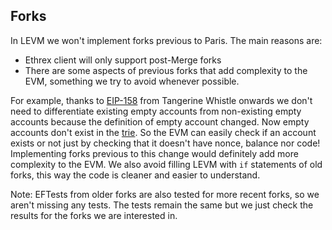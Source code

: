 ## Forks

In LEVM we won't implement forks previous to Paris.
The main reasons are:
- Ethrex client will only support post-Merge forks 
- There are some aspects of previous forks that add complexity to the EVM, something we try to avoid whenever possible.

For example, thanks to [EIP-158](https://eips.ethereum.org/EIPS/eip-158) from Tangerine Whistle onwards we don't need to differentiate existing empty accounts from non-existing empty accounts because the definition of empty account changed. Now empty accounts don't exist in the [trie](https://ethereum.org/en/developers/docs/data-structures-and-encoding/patricia-merkle-trie/). So the EVM can easily check if an account exists or not just by checking that it doesn't have nonce, balance nor code! Implementing forks previous to this change would definitely add more complexity to the EVM.
We also avoid filling LEVM with `if` statements of old forks, this way the code is cleaner and easier to understand.


Note: EFTests from older forks are also tested for more recent forks, so we aren't missing any tests. The tests remain the same but we just check the results for the forks we are interested in.
